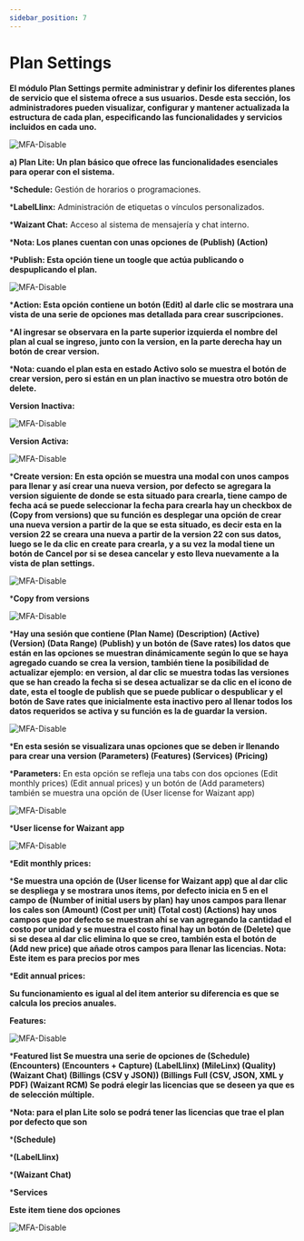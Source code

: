 ```yaml
---
sidebar_position: 7
---
```


# Plan Settings

**El módulo Plan Settings permite administrar y definir los diferentes planes de servicio que el sistema ofrece a sus usuarios. Desde esta sección, los administradores pueden visualizar, configurar y mantener actualizada la estructura de cada plan, especificando las funcionalidades y servicios incluidos en cada uno.**

![MFA-Disable](/img/backoffice-user/plan_settings_backoffice.png)

**a) Plan Lite: Un plan básico que ofrece las funcionalidades esenciales para operar con el sistema.**

***Schedule:**
Gestión de horarios o programaciones.

***LabelLlinx:**
Administración de etiquetas o vínculos personalizados.

***Waizant Chat:**
Acceso al sistema de mensajería y chat interno.

***Nota: Los planes cuentan con unas opciones de (Publish) (Action)**

***Publish: Esta opción tiene un toogle que actúa publicando o despuplicando el plan.**

![MFA-Disable](/img/backoffice-user/plan_lite_backoffice.png)

***Action: Esta opción contiene un botón (Edit) al darle clic se mostrara una vista de una serie de opciones mas detallada para crear suscripciones.**

***Al ingresar se observara en la parte superior izquierda el nombre del plan al cual se ingreso, junto con la version, en la parte derecha hay un botón de crear version.**

***Nota: cuando el plan esta en estado Activo solo se muestra el botón de crear version, pero si están en un plan inactivo se muestra otro botón de delete.**

**Version Inactiva:**

![MFA-Disable](/img/backoffice-user/version_inactivate_backoffice.png)

**Version Activa:**

![MFA-Disable](/img/backoffice-user/version_activate_backoffice.png)

***Create version: En esta opción se muestra una modal con unos campos para llenar y así crear una nueva version, por defecto se agregara la version siguiente de donde se esta situado para crearla, tiene campo de fecha acá se puede seleccionar la fecha para crearla hay un checkbox de (Copy from versions) que su función es desplegar una opción de crear una nueva version a partir de la que se esta situado, es decir esta en la version 22 se creara una nueva a partir de la version 22 con sus datos, luego se le da clic en create para crearla, y a su vez la modal tiene un botón de Cancel por si se desea cancelar y esto lleva nuevamente a la vista de plan settings.**

![MFA-Disable](/img/backoffice-user/new_version_backoffice.png) 

***Copy from versions**

![MFA-Disable](/img/backoffice-user/new_version_copy_backoffice.png)

***Hay una sesión que contiene (Plan Name) (Description) (Active) (Version) (Data Range) (Publish) y un botón de (Save rates) los datos que están en las opciones se muestran dinámicamente según lo que se haya agregado cuando se crea la version, también tiene la posibilidad de actualizar ejemplo: en version, al dar clic se muestra todas las versiones que se han creado la fecha si se desea actualizar se da clic en el icono de date, esta el toogle de publish que se puede publicar o despublicar y el botón de Save rates que inicialmente esta inactivo pero al llenar todos los datos requeridos se activa y su función es la de guardar la version.**

![MFA-Disable](/img/backoffice-user/plan_name_backoffice.png)

***En esta sesión se visualizara unas opciones que se deben ir llenando para crear una version (Parameters) (Features) (Services) (Pricing)**

***Parameters:**
En esta opción se refleja una tabs con dos opciones (Edit monthly prices) (Edit annual prices) y un botón de (Add parameters) también se muestra una opción de (User license for Waizant app)

![MFA-Disable](/img/backoffice-user/view_parameters_backoffice.png)

***User license for Waizant app**

![MFA-Disable](/img/backoffice-user/user_license_app.png)

***Edit monthly prices:**

***Se muestra una opción de (User license for Waizant app) que al dar clic se despliega y se mostrara unos ítems, por defecto inicia en 5 en el campo de (Number of initial users by plan) hay unos campos para llenar los cales son (Amount) (Cost per unit) (Total cost) (Actions) hay unos campos que por defecto se muestran ahí se van agregando la cantidad el costo por unidad y se muestra el costo final hay un botón de (Delete) que si se desea al dar clic elimina lo que se creo, también esta el botón de (Add new price) que añade otros campos para llenar las licencias. Nota: Este item es para precios por mes**

***Edit annual prices:**

**Su funcionamiento es igual al del item anterior su diferencia es que se calcula los precios anuales.**

**Features:**

![MFA-Disable](/img/backoffice-user/features_plant_backoffice.png)

***Featured list Se muestra una serie de opciones de (Schedule) (Encounters) (Encounters + Capture) (LabelLlinx) (MileLinx) (Quality) (Waizant Chat) (Billings (CSV y JSON)) (Billings Full (CSV, JSON, XML y PDF) (Waizant RCM) Se podrá elegir las licencias que se deseen ya que es de selección múltiple.**

***Nota: para el plan Lite solo se podrá tener las licencias que trae el plan por defecto que son**

***(Schedule)**

***(LabelLlinx)**

***(Waizant Chat)**

***Services**

**Este item tiene dos opciones**

![MFA-Disable](/img/backoffice-user/features_plant_backoffice.png)



